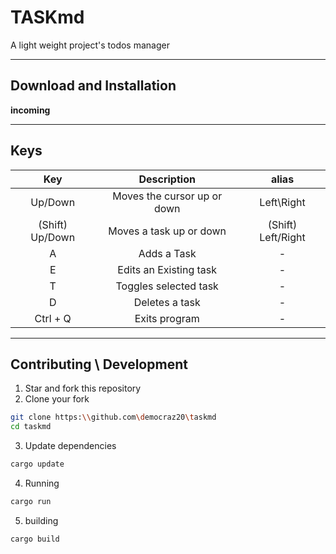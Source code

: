 # TASKmd

A light weight project's todos manager

___
## Download and Installation

**incoming**

___

## Keys

|   Key   |         Description          |    alias   |
| :-----: | :--------------------------: | :--------: |
| Up/Down | Moves the cursor up or down | Left\Right |
| (Shift) Up/Down | Moves a task up or down | (Shift) Left/Right|
|    A    | Adds a Task                  |      -     |
|    E    | Edits an Existing task       |      -     |
|    T    | Toggles selected task        |      -     |
|    D    | Deletes a task               |      -     |
| Ctrl + Q| Exits program                |      -     |

___

## Contributing \ Development

1. Star and fork this repository
2. Clone your fork
```bash
git clone https:\\github.com\democraz20\taskmd
cd taskmd
```
3. Update dependencies
```bash
cargo update
```
4. Running 
```bash
cargo run 
```
5. building 
```bash
cargo build
```
